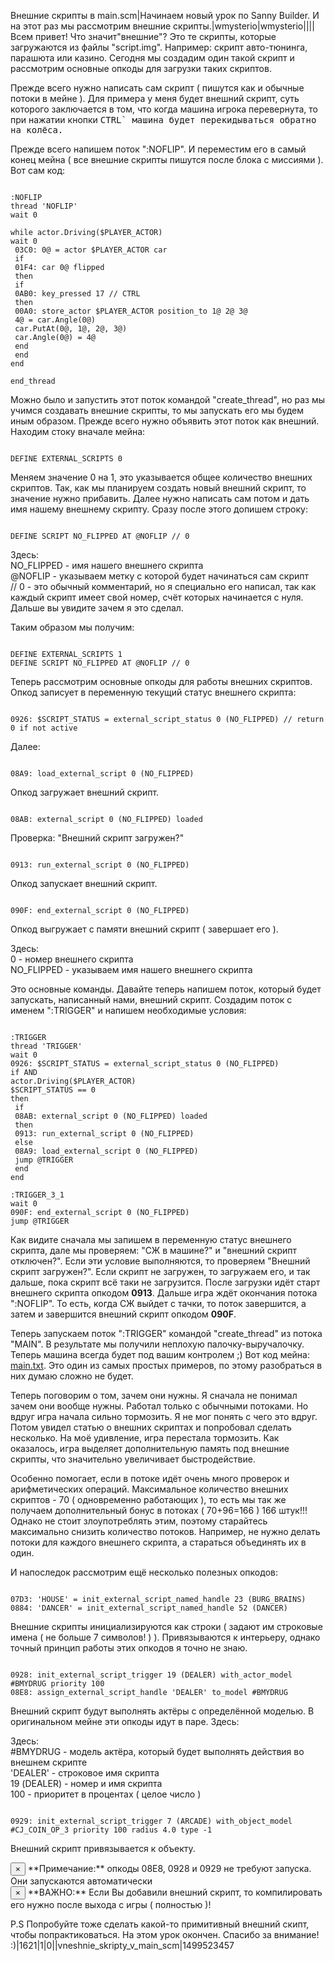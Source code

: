 Внешние скрипты в main.scm|Начинаем новый урок по Sanny Builder. И на этот раз мы рассмотрим внешние скрипты.|wmysterio|wmysterio||||Всем привет! Что значит"внешние"? Это те скрипты, которые загружаются из файлы "script.img". Например: скрипт авто-тюнинга, парашюта или казино. Сегодня мы создадим один такой скрипт и рассмотрим основные опкоды для загрузки таких скриптов.

Прежде всего нужно написать сам скрипт ( пишутся как и обычные потоки в мейне ). Для примера у меня будет внешний скрипт, суть которого заключается в том, что когда машина игрока перевернута, то при нажатии кнопки <kbd>CTRL` машина будет перекидываться обратно на колёса.

Прежде всего напишем поток ":NOFLIP". И переместим его в самый конец мейна ( все внешние скрипты пишутся после блока с миссиями ). Вот сам код:


```

:NOFLIP
thread 'NOFLIP'
wait 0

while actor.Driving($PLAYER_ACTOR)
wait 0
 03C0: 0@ = actor $PLAYER_ACTOR car
 if
 01F4: car 0@ flipped
 then
 if
 0AB0: key_pressed 17 // CTRL
 then
 00A0: store_actor $PLAYER_ACTOR position_to 1@ 2@ 3@
 4@ = car.Angle(0@)
 car.PutAt(0@, 1@, 2@, 3@)
 car.Angle(0@) = 4@
 end
 end
end

end_thread
```



Можно было и запустить этот поток командой "create_thread", но раз мы учимся создавать внешние скрипты, то мы запускать его мы будем иным образом. Прежде всего нужно объявить этот поток как внешний. Находим стоку вначале мейна:


```

DEFINE EXTERNAL_SCRIPTS 0
```



Меняем значение 0 на 1, это указывается общее количество внешних скриптов. Так, как мы планируем создать новый внешний скрипт, то значение нужно прибавить. Далее нужно написать сам потом и дать имя нашему внешнему скрипту. Сразу после этого допишем строку:


```

DEFINE SCRIPT NO_FLIPPED AT @NOFLIP // 0
```



<div class="panel panel-default">
 <div class="panel-body">
Здесь:<br>
NO_FLIPPED - имя нашего внешнего скрипта<br>
@NOFLIP - указываем метку с которой будет начинаться сам скрипт<br>
// 0 - это обычный комментарий, но я специально его написал, так как каждый скрипт имеет свой номер, счёт которых начинается с нуля. Дальше вы увидите зачем я это сделал.
 </div>
</div>

Таким образом мы получим:


```

DEFINE EXTERNAL_SCRIPTS 1
DEFINE SCRIPT NO_FLIPPED AT @NOFLIP // 0
```



Теперь рассмотрим основные опкоды для работы внешних скриптов. Опкод записует в переменную текущий статус внешнего скрипта:


```

0926: $SCRIPT_STATUS = external_script_status 0 (NO_FLIPPED) // return 0 if not active
```



Далее:


```

08A9: load_external_script 0 (NO_FLIPPED)
```



Опкод загружает внешний скрипт.


```

08AB: external_script 0 (NO_FLIPPED) loaded
```



Проверка: "Внешний скрипт загружен?"


```

0913: run_external_script 0 (NO_FLIPPED)
```



Опкод запускает внешний скрипт.


```

090F: end_external_script 0 (NO_FLIPPED)
```



Опкод выгружает с памяти внешний скрипт ( завершает его ).

<div class="panel panel-default">
 <div class="panel-body">
Здесь:<br>
0 - номер внешнего скрипта<br>
NO_FLIPPED - указываем имя нашего внешнего скрипта<br>
 </div>
</div>

Это основные команды. Давайте теперь напишем поток, который будет запускать, написанный нами, внешний скрипт. Создадим поток с именем ":TRIGGER" и напишем необходимые условия:


```

:TRIGGER
thread 'TRIGGER'
wait 0
0926: $SCRIPT_STATUS = external_script_status 0 (NO_FLIPPED)
if AND
actor.Driving($PLAYER_ACTOR)
$SCRIPT_STATUS == 0
then
 if
 08AB: external_script 0 (NO_FLIPPED) loaded
 then
 0913: run_external_script 0 (NO_FLIPPED)
 else
 08A9: load_external_script 0 (NO_FLIPPED)
 jump @TRIGGER
 end
end

:TRIGGER_3_1
wait 0
090F: end_external_script 0 (NO_FLIPPED)
jump @TRIGGER
```



Как видите сначала мы запишем в переменную статус внешнего скрипта, дале мы проверяем: "СЖ в машине?" и "внешний скрипт отключен?". Если эти условие выполняются, то проверяем "Внешний скрипт загружен?". Если скрипт не загружен, то загружаем его, и так дальше, пока скрипт всё таки не загрузится. После загрузки идёт старт внешнего скрипта опкодом **0913**. Дальше игра ждёт окончания потока ":NOFLIP". То есть, когда СЖ выйдет с тачки, то поток завершится, а затем и завершится внешний скрипт опкодом **090F**.

Теперь запускаем поток ":TRIGGER" командой "create_thread" из потока "MAIN". В результате мы получили неплохую палочку-выручалочку. Теперь машина всегда будет под вашим контролем ;) Вот код мейна: <a href="/data_base/sa/EXTERNAL.txt">main.txt</a>. Это один из самых простых примеров, по этому разобраться в них думаю сложно не будет.

Теперь поговорим о том, зачем они нужны. Я сначала не понимал зачем они вообще нужны. Работал только с обычными потоками. Но вдруг игра начала сильно тормозить. Я не мог понять с чего это вдруг. Потом увидел статью о внешних скриптах и попробовал сделать несколько. На моё удивление, игра перестала тормозить. Как оказалось, игра выделяет дополнительную память под внешние скрипты, что значительно увеличивает быстродействие.

Особенно помогает, если в потоке идёт очень много проверок и арифметических операций. Максимальное количество внешних скриптов - 70 ( одновременно работающих ), то есть мы так же получаем дополнительный бонус в потоках ( 70+96=166 ) 166 штук!!! Однако не стоит злоупотреблять этим, поэтому старайтесь максимально снизить количество потоков. Например, не нужно делать потоки для каждого внешнего скрипта, а стараться объединять их в один.

И напоследок рассмотрим ещё несколько полезных опкодов:


```

07D3: 'HOUSE' = init_external_script_named_handle 23 (BURG_BRAINS)
0884: 'DANCER' = init_external_script_named_handle 52 (DANCER)
```



Внешние скрипты инициализируются как строки ( задают им строковые имена ( не больше 7 символов! ) ). Привязываются к интерьеру, однако точный принцип работы этих опкодов я точно не знаю.


```

0928: init_external_script_trigger 19 (DEALER) with_actor_model #BMYDRUG priority 100
08E8: assign_external_script_handle 'DEALER' to_model #BMYDRUG
```



Внешний скрипт будут выполнять актёры с определённой моделью. В оригинальном мейне эти опкоды идут в паре. Здесь:

<div class="panel panel-default">
 <div class="panel-body">
Здесь:<br>
#BMYDRUG - модель актёра, который будет выполнять действия во внешнем скрипте<br>
'DEALER' - строковое имя скрипта<br>
19 (DEALER) - номер и имя скрипта<br>
100 - приоритет в процентах ( целое число )<br>
 </div>
</div>


```

0929: init_external_script_trigger 7 (ARCADE) with_object_model #CJ_COIN_OP_3 priority 100 radius 4.0 type -1
```



Внешний скрипт привязывается к объекту.

<div class="alert alert-warning alert-dismissible" role="alert">
 <button type="button" class="close" data-dismiss="alert" aria-label="Close"><span aria-hidden="true">&times;</span></button>
**Примечание:** опкоды 08E8, 0928 и 0929 не требуют запуска. Они запускаются автоматически
</div>

<div class="alert alert-danger alert-dismissible" role="alert">
 <button type="button" class="close" data-dismiss="alert" aria-label="Close"><span aria-hidden="true">&times;</span></button>
**ВАЖНО:** Если Вы добавили внешний скрипт, то компилировать его нужно после выхода с игры ( полностью )!
</div>

P.S Попробуйте тоже сделать какой-то примитивный внешний скипт, чтобы попрактиковаться. На этом урок окончен. Спасибо за внимание! :)|1621|1|0||vneshnie_skripty_v_main_scm|1499523457
